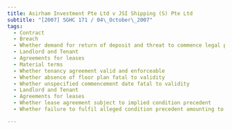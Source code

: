```yaml
---
title: Asirham Investment Pte Ltd v JSI Shipping (S) Pte Ltd 
subtitle: "[2007] SGHC 171 / 04\_October\_2007"
tags:
  - Contract
  - Breach
  - Whether demand for return of deposit and threat to commence legal proceedings for failure to return deposit amounting to breach
  - Landlord and Tenant
  - Agreements for leases
  - Material terms
  - Whether tenancy agreement valid and enforceable
  - Whether absence of floor plan fatal to validity
  - Whether unspecified commencement date fatal to validity
  - Landlord and Tenant
  - Agreements for leases
  - Whether lease agreement subject to implied condition precedent
  - Whether failure to fulfil alleged condition precedent amounting to breach

---
```



